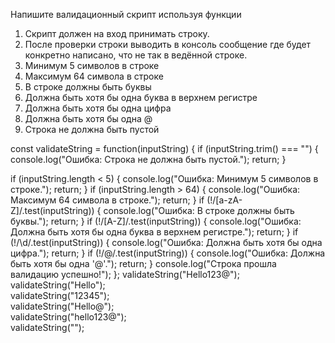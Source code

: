 
Напишите валидационный скрипт используя функции 

 1. Скрипт должен на вход принимать строку.
 2. После проверки строки выводить в консоль сообщение где будет конкретно написано, что не так в ведённой строке.
 3. Минимум 5 символов в строке
 4. Максимум 64 символа в строке
 5. В строке должны быть буквы
 6. Должна быть хотя бы одна буква в верхнем регистре
 7. Должна быть хотя бы одна цифра
 8. Должна быть хотя бы одна @
 9. Строка не должна быть пустой
     
const validateString = function(inputString) {
if (inputString.trim() === "")
{
        console.log("Ошибка: Строка не должна быть пустой.");
        return;
    }
    
   if (inputString.length < 5)
   {
        console.log("Ошибка: Минимум 5 символов в строке.");
        return;
    }
    if (inputString.length > 64) 
    {
        console.log("Ошибка: Максимум 64 символа в строке.");
        return;
    }
    if (!/[a-zA-Z]/.test(inputString)) {
        console.log("Ошибка: В строке должны быть буквы.");
        return;
    }
    if (!/[A-Z]/.test(inputString)) 
    {
        console.log("Ошибка: Должна быть хотя бы одна буква в верхнем регистре.");
        return;
    }
     if (!/\d/.test(inputString))
     {
        console.log("Ошибка: Должна быть хотя бы одна цифра.");
        return;
    }
    if (!/@/.test(inputString))
    {
        console.log("Ошибка: Должна быть хотя бы одна '@'.");
        return;
    }
    console.log("Строка прошла валидацию успешно!");
};
validateString("Hello123@"); 
validateString("Hello");      
validateString("12345");      
validateString("Hello@");    
validateString("hello123@");  
validateString("");         
